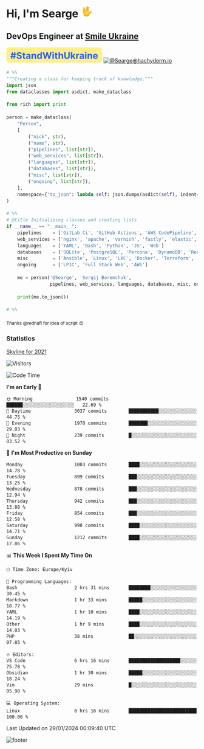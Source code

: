 # Hi, I'm Searge <img src="images/vulcan.webp" style="display: inline-block; margin: 0; height: 2rem" alt="Vulcan salute" />

## DevOps Engineer at [Smile Ukraine](https://smile-ukraine.com/en)

[![Stand With Ukraine](https://raw.githubusercontent.com/vshymanskyy/StandWithUkraine/main/badges/StandWithUkraine.svg)](https://stand-with-ukraine.pp.ua)
<a rel="me" href="https://hachyderm.io/@Searge">![@Searge@hachyderm.io](https://img.shields.io/badge/-@Searge-%232B90D9?logo=mastodon&logoColor=white)</a>

```python
# %%
"""Creating a class for keeping track of knowledge."""
import json
from dataclasses import asdict, make_dataclass

from rich import print

person = make_dataclass(
    "Person",
    [
        ("nick", str),
        ("name", str),
        ("pipelines", list[str]),
        ("web_services", list[str]),
        ("languages", list[str]),
        ("databases", list[str]),
        ("misc", list[str]),
        ("ongoing", list[str]),
    ],
    namespace={"to_json": lambda self: json.dumps(asdict(self), indent=4)},
)

# %%
# @title Initializing classes and creating lists
if __name__ == "__main__":
    pipelines    = ['GitLab Ci', 'GitHub Actions', 'AWS CodePipeline', 'Jenkins']
    web_services = ['nginx', 'apache', 'varnish', 'fastly', 'elastic', 'solr']
    languages    = ['YAML', 'Bash', 'Python', 'JS', 'Web']
    databases    = ['SQLite', 'PostgreSQL', 'Percona', 'DynamoDB', 'Redis']
    misc         = ['Ansible', 'Linux', 'LXC', 'Docker', 'Terraform', 'AWS']
    ongoing      = ['LPIC', 'Full Stack Web', 'AWS']

    me = person('@Searge', 'Sergij Boremchuk',
                pipelines, web_services, languages, databases, misc, ongoing)

    print(me.to_json())

# %%

```

<sub>Thanks @rednafi for idea of script :wink:</sub>

### Statistics

[Skyline for 2021](https://skyline.github.com/Searge/2021)

![Visitors](https://komarev.com/ghpvc/?username=searge&label=Profile%20views&color=0e75b6&style=flat) 
<!--START_SECTION:waka-->
![Code Time](http://img.shields.io/badge/Code%20Time-2%2C409%20hrs%203%20mins-blue)

**I'm an Early 🐤** 

```text
🌞 Morning                1540 commits        ██████░░░░░░░░░░░░░░░░░░░   22.69 % 
🌆 Daytime                3037 commits        ███████████░░░░░░░░░░░░░░   44.75 % 
🌃 Evening                1970 commits        ███████░░░░░░░░░░░░░░░░░░   29.03 % 
🌙 Night                  239 commits         █░░░░░░░░░░░░░░░░░░░░░░░░   03.52 % 
```
📅 **I'm Most Productive on Sunday** 

```text
Monday                   1003 commits        ████░░░░░░░░░░░░░░░░░░░░░   14.78 % 
Tuesday                  899 commits         ███░░░░░░░░░░░░░░░░░░░░░░   13.25 % 
Wednesday                878 commits         ███░░░░░░░░░░░░░░░░░░░░░░   12.94 % 
Thursday                 942 commits         ███░░░░░░░░░░░░░░░░░░░░░░   13.88 % 
Friday                   854 commits         ███░░░░░░░░░░░░░░░░░░░░░░   12.58 % 
Saturday                 998 commits         ████░░░░░░░░░░░░░░░░░░░░░   14.71 % 
Sunday                   1212 commits        ████░░░░░░░░░░░░░░░░░░░░░   17.86 % 
```


📊 **This Week I Spent My Time On** 

```text
🕑︎ Time Zone: Europe/Kyiv

💬 Programming Languages: 
Bash                     2 hrs 31 mins       ████████░░░░░░░░░░░░░░░░░   30.45 % 
Markdown                 1 hr 33 mins        █████░░░░░░░░░░░░░░░░░░░░   18.77 % 
YAML                     1 hr 10 mins        ████░░░░░░░░░░░░░░░░░░░░░   14.19 % 
Other                    1 hr 9 mins         ████░░░░░░░░░░░░░░░░░░░░░   14.03 % 
PHP                      38 mins             ██░░░░░░░░░░░░░░░░░░░░░░░   07.85 % 

🔥 Editors: 
VS Code                  6 hrs 16 mins       ███████████████████░░░░░░   75.78 % 
Obsidian                 1 hr 30 mins        █████░░░░░░░░░░░░░░░░░░░░   18.24 % 
Vim                      29 mins             █░░░░░░░░░░░░░░░░░░░░░░░░   05.98 % 

💻 Operating System: 
Linux                    8 hrs 16 mins       █████████████████████████   100.00 % 
```


 Last Updated on 29/01/2024 00:09:40 UTC
<!--END_SECTION:waka-->

![footer](https://capsule-render.vercel.app/api?type=waving&color=gradient&customColorList=14,21&height=82&section=footer)
